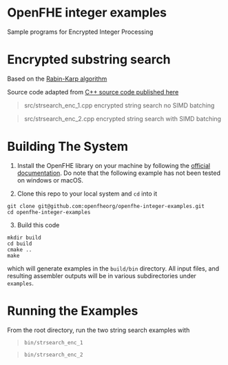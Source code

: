 
# OpenFHE integer examples

Sample programs for Encrypted Integer Processing

# Encrypted substring search

Based on the [Rabin-Karp algorithm](https://en.wikipedia.org/wiki/Rabin–Karp_algorithm)

Source code adapted from [C++ source code published here](https://www.sanfoundry.com/cpp-program-implement-rabin-karp-method-for-string-matching/)

> src/strsearch_enc_1.cpp encrypted string search no SIMD batching

> src/strsearch_enc_2.cpp encrypted string search with SIMD batching

# Building The System

1) Install the OpenFHE library on your machine by following the [official documentation](https://openfhe-development.readthedocs.io/en/latest/sphinx_rsts/intro/installation/installation.html). Do note that the following example has not been tested on windows or macOS.

2) Clone this repo to your local system and `cd` into it

```
git clone git@github.com:openfheorg/openfhe-integer-examples.git
cd openfhe-integer-examples
```

3) Build this code

```
mkdir build
cd build 
cmake ..
make 
```

which will generate examples in the `build/bin` directory. All input files, and resulting assembler outputs will be in various subdirectories under `examples`.
		
# Running the Examples

From the root directory, run the two string search examples with 

> `bin/strsearch_enc_1`

> `bin/strsearch_enc_2`
